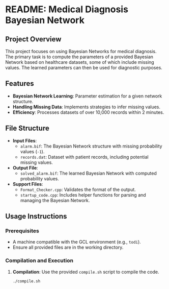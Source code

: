 # README: Medical Diagnosis Bayesian Network

## Project Overview
This project focuses on using Bayesian Networks for medical diagnosis. The primary task is to compute the parameters of a provided Bayesian Network based on healthcare datasets, some of which include missing values. The learned parameters can then be used for diagnostic purposes.

## Features
- **Bayesian Network Learning**: Parameter estimation for a given network structure.
- **Handling Missing Data**: Implements strategies to infer missing values.
- **Efficiency**: Processes datasets of over 10,000 records within 2 minutes.

## File Structure
- **Input Files**:
  - `alarm.bif`: The Bayesian Network structure with missing probability values (`-1`).
  - `records.dat`: Dataset with patient records, including potential missing values.
- **Output File**:
  - `solved_alarm.bif`: The learned Bayesian Network with computed probability values.
- **Support Files**:
  - `Format_Checker.cpp`: Validates the format of the output.
  - `startup_code.cpp`: Includes helper functions for parsing and managing the Bayesian Network.

## Usage Instructions
### Prerequisites
- A machine compatible with the GCL environment (e.g., `todi`).
- Ensure all provided files are in the working directory.

### Compilation and Execution
1. **Compilation**: Use the provided `compile.sh` script to compile the code.
   ```bash
   ./compile.sh
